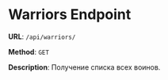 # Warriors Endpoint

**URL**: `/api/warriors/`

**Method**: `GET`

**Description**: Получение списка всех воинов.
